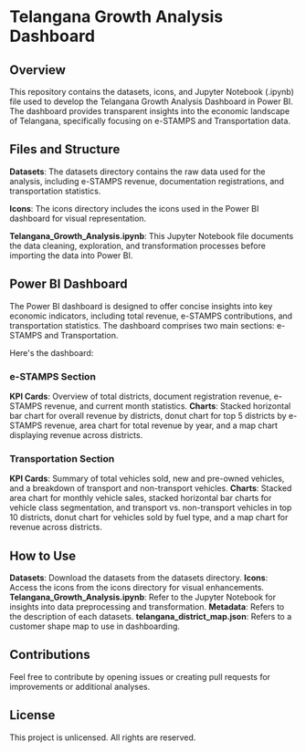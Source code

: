 # Telangana Growth Analysis Dashboard
## Overview
This repository contains the datasets, icons, and Jupyter Notebook (.ipynb) file used to develop the Telangana Growth Analysis Dashboard in Power BI. The dashboard provides transparent insights into the economic landscape of Telangana, specifically focusing on e-STAMPS and Transportation data.

## Files and Structure
**Datasets**: The datasets directory contains the raw data used for the analysis, including e-STAMPS revenue, documentation registrations, and transportation statistics.

**Icons**: The icons directory includes the icons used in the Power BI dashboard for visual representation.

**Telangana_Growth_Analysis.ipynb**: This Jupyter Notebook file documents the data cleaning, exploration, and transformation processes before importing the data into Power BI.

## Power BI Dashboard
The Power BI dashboard is designed to offer concise insights into key economic indicators, including total revenue, e-STAMPS contributions, and transportation statistics. The dashboard comprises two main sections: e-STAMPS and Transportation.

Here's the dashboard: 
### e-STAMPS Section
**KPI Cards**: Overview of total districts, document registration revenue, e-STAMPS revenue, and current month statistics.
**Charts**: Stacked horizontal bar chart for overall revenue by districts, donut chart for top 5 districts by e-STAMPS revenue, area chart for total revenue by year, and a map chart displaying revenue across districts.

### Transportation Section
**KPI Cards**: Summary of total vehicles sold, new and pre-owned vehicles, and a breakdown of transport and non-transport vehicles.
**Charts**: Stacked area chart for monthly vehicle sales, stacked horizontal bar charts for vehicle class segmentation, and transport vs. non-transport vehicles in top 10 districts, donut chart for vehicles sold by fuel type, and a map chart for revenue across districts.

## How to Use
**Datasets**: Download the datasets from the datasets directory.
**Icons**: Access the icons from the icons directory for visual enhancements.
**Telangana_Growth_Analysis.ipynb**: Refer to the Jupyter Notebook for insights into data preprocessing and transformation.
**Metadata**: Refers to the description of each datasets.
**telangana_district_map.json**: Refers to a customer shape map to use in dashboarding.

## Contributions
Feel free to contribute by opening issues or creating pull requests for improvements or additional analyses.

## License
This project is unlicensed. All rights are reserved.
